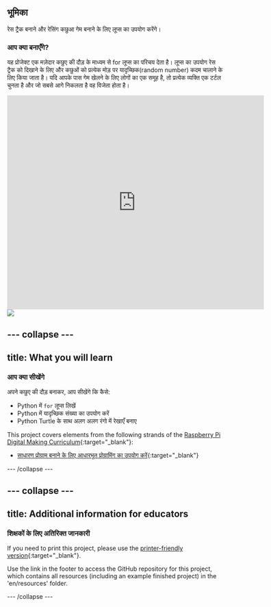 ## भूमिका

रेस ट्रैक बनाने और रेसिंग कछुआ गेम बनाने के लिए लूप्स का उपयोग करेंगे।

### आप क्या बनाएँगे?

यह प्रोजेक्ट एक मज़ेदार कछुए की दौड़ के माध्यम से for लूप्स का परिचय देता है। लूप्स का उपयोग रेस ट्रैक को दिखाने के लिए और कछुओं को प्रत्येक मोड़ पर यादृच्छिक(random number) कदम चालाने के लिए किया जाता है। यदि आपके पास गेम खेलने के लिए लोगों का एक समूह है, तो प्रत्येक व्यक्ति एक टर्टल चुनता है और जो सबसे आगे निकलता है वह विजेता होता है।

<div class="trinket">
  <iframe src="https://trinket.io/embed/python/9339862606?outputOnly=true&start=result" width="600" height="500" frameborder="0" marginwidth="0" marginheight="0" allowfullscreen>
  </iframe>
  <img src="images/race-finished.png">
</div>

## \--- collapse \---

## title: What you will learn

### आप क्या सीखेंगे

अपने कछुए की दौड़ बनाकर, आप सीखेंगे कि कैसे:

+ Python में `for` लूप्स लिखें
+ Python में यादृच्छिक संख्या का उपयोग करें
+ Python Turtle के साथ अलग अलग रंगो में रेखाएँ बनाए

This project covers elements from the following strands of the [Raspberry Pi Digital Making Curriculum](https://rpf.io/curriculum){:target="_blank"}:

+ [साधारण प्रोग्राम बनाने के लिए आधारभूत प्रोग्रामिंग का उपयोग करें](https://www.raspberrypi.org/curriculum/programming/creator/){:target="_blank"}

\--- /collapse \---

## \--- collapse \---

## title: Additional information for educators

### शिक्षकों के लिए अतिरिक्त जानकारी

If you need to print this project, please use the [printer-friendly version](https://projects.raspberrypi.org/en/projects/turtle-race/print){:target="_blank"}.

Use the link in the footer to access the GitHub repository for this project, which contains all resources (including an example finished project) in the 'en/resources' folder.

\--- /collapse \---